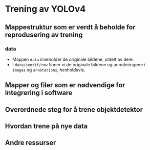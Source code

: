 # Trening av YOLOv4

## Mappestruktur som er verdt å beholde for reprodusering av trening

### data
* Mappen ```data``` inneholder de originale bildene, utdelt av dere.
* I ```data/sentif/raw``` finner vi de originale bildene og annoteringene i ```images``` og ```annotations```, henholdsvis.

## Mapper og filer som er nødvendige for integrering i software

## Overordnede steg for å trene objektdetektor 

## Hvordan trene på nye data

## Andre ressurser






